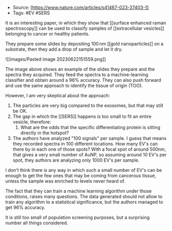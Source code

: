 
- Source: [https://www.nature.com/articles/s41467-023-37403-1]
- Tags: #EV #SERS

It is an interesting paper, in which they show that [[surface enhanced raman spectroscopy]] can be used to classify samples of [[extracellular vesicles]] belonging to cancer or healthy patients. 

They prepare some slides by depositing $100\,\textrm{nm}$ [[gold nanoparticles]] on a substrate, then they add a drop of sample and let it dry. 

![[images/Pasted image 20230622151559.png]]

The image above shows an example of the slides they prepare and the spectra they acquired. They feed the spectra to a machine-learning classifier and obtain around a 96% accuracy. They can also push forward and use the same approach to identify the tissue of origin (TOO). 

However, I am very skeptical about the approach: 

1. The particles are very big compared to the exosomes, but that may still be OK.
2. The gap in which the [[SERS]] happens is too small to fit an entire vesicle, therefore:
    1. What are the odds that the specific differentiating protein is sitting directly in the hotspot?
3. The authors have analyzed "100 signals" per sample. I guess that means they recorded spectra in 100 different locations. How many EV's can there by in each one of those spots? With a focal spot of around 500nm, that gives a very small number of AuNP, so assuming around 10 EV's per spot, they authors are analyzing only 1000 EV's per sample. 

I don't think there is any way in which such a small number of EV's can be enough to get the few ones that may be coming from cancerous tissue, unless the sample was enriched to levels never heard of. 

The fact that they can train a machine learning algorithm under those conditions, raises many questions. The data generated should not allow to train any algorithm to a statistical significance, but the authors managed to get 96% accuracy. 

It is still too small of population screening purposes, but a surprising number all things considered. 